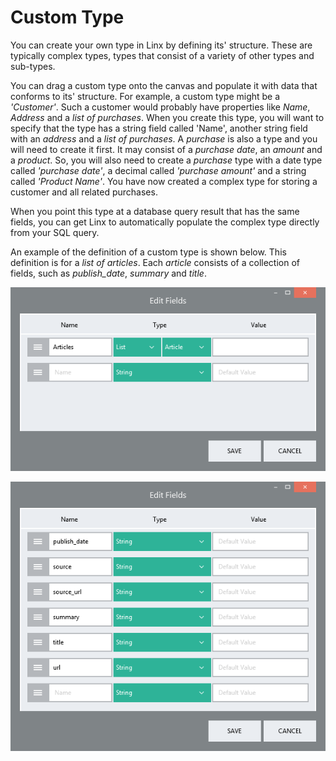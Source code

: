 Custom Type
===========

You can create your own type in Linx by defining its' structure. These are typically complex types, types that consist of a variety of other types and sub-types. 

You can drag a custom type onto the canvas and populate it with data that conforms to its' structure. For example, a custom type might be a *'Customer'*. Such a customer would probably have properties like *Name*, *Address* and a *list of
purchases*. When you create this type, you will want to specify that the
type has a string field called 'Name', another string field with an
*address* and a *list of purchases*. A *purchase* is also a type and you
will need to create it first. It may consist of a *purchase date*, an
*amount* and a *product*. So, you will also need to create a *purchase*
type with a date type called *'purchase date'*, a decimal called
*'purchase amount'* and a string called *'Product Name'*. You have now
created a complex type for storing a customer and all related purchases.

When you point this type at a database query result that has the same
fields, you can get Linx to automatically populate the complex type
directly from your SQL query.

An example of the definition of a custom type is shown below. This
definition is for a *list of articles*. Each *article* consists of a
collection of fields, such as *publish\_date*, *summary* and *title*.

![](custom1.png)

![](custom2.png)
